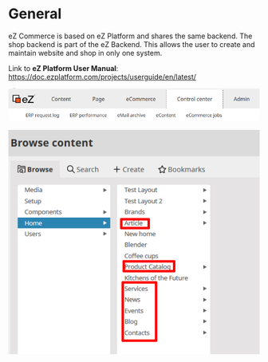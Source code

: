 #  General 

eZ Commerce is based on eZ Platform and shares the same backend.
The shop backend is part of the eZ Backend.
This allows the user to create and maintain website and shop in only one system. 

Link to **eZ Platform User Manual**: <https://doc.ezplatform.com/projects/userguide/en/latest/>

![](img/backend_menu_1.png)

![](img/Browse.png)
